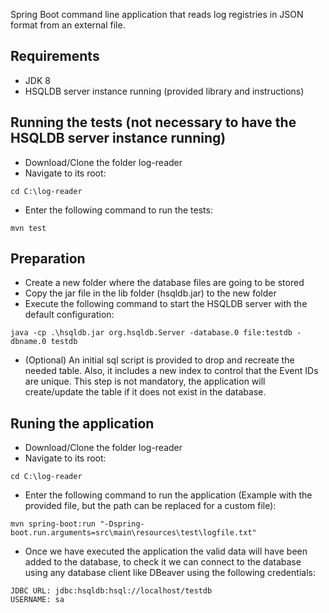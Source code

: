 Spring Boot command line application that reads log registries in JSON format from an external file.

## Requirements
 - JDK 8
 - HSQLDB server instance running (provided library and instructions)

## Running the tests (not necessary to have the HSQLDB server instance running)
 - Download/Clone the folder log-reader
 - Navigate to its root:
```
cd C:\log-reader
```
 - Enter the following command to run the tests:
```
mvn test
```

## Preparation
 - Create a new folder where the database files are going to be stored
 - Copy the jar file in the lib folder (hsqldb.jar) to the new folder
 - Execute the following command to start the HSQLDB server with the default configuration:
```
java -cp .\hsqldb.jar org.hsqldb.Server -database.0 file:testdb -dbname.0 testdb
```
 - (Optional) An initial sql script is provided to drop and recreate the needed table. Also, it includes a new index to control that the Event IDs are unique. This step is not mandatory, the application will create/update the table if it does not exist in the database.

## Runing the application
 - Download/Clone the folder log-reader
 - Navigate to its root:
```
cd C:\log-reader
```
 - Enter the following command to run the application (Example with the provided file, but the path can be replaced for a custom file):
 ```
mvn spring-boot:run "-Dspring-boot.run.arguments=src\main\resources\test\logfile.txt"
```
 - Once we have executed the application the valid data will have been added to the database, to check it we can connect to the database using any database client like DBeaver using the following credentials:
 ```
JDBC URL: jdbc:hsqldb:hsql://localhost/testdb
USERNAME: sa
```
